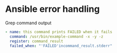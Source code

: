 # Ansible error handling

Grep command output
```yaml
- name: this command prints FAILED when it fails
  command: /usr/bin/example-command -x -y -z
  register: command_result
  failed_when: "'FAILED'incommand_result.stderr"
```
